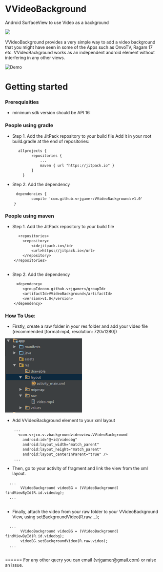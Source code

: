 # VVideoBackground
Android SurfaceView to use Video as a background

[![](https://jitpack.io/v/vrjgamer/VVideoBackground.svg)](https://jitpack.io/#vrjgamer/VVideoBackground)

VVideoBackground provides a very simple way to add a video background that you might have seen in some of the Apps such as OnvoTV, Ragam 17 etc. VVideoBackground works as an independent android element without interfering in any other views. 

![Demo](https://github.com/vrjgamer/VVideoBackground/blob/master/demo.gif)

Getting started
======

### Prerequisities
* minimum sdk version should be API 16


###  People using gradle
* Step 1. Add the JitPack repository to your build file
Add it in your root build.gradle at the end of repositories:
```
      allprojects {
    		repositories {
    			...
    			maven { url "https://jitpack.io" }
    		}
    	}
```
    
* Step 2. Add the dependency
```
     dependencies {
	        compile 'com.github.vrjgamer:VVideoBackground:v1.0'
	}
```
###  People using maven
* Step 1. Add the JitPack repository to your build file
```
      <repositories>
		<repository>
		    <id>jitpack.io</id>
		    <url>https://jitpack.io</url>
		</repository>
	</repositories>
    
```
* Step 2. Add the dependency
```
     <dependency>
	    <groupId>com.github.vrjgamer</groupId>
	    <artifactId>VVideoBackground</artifactId>
	    <version>v1.0</version>
	</dependency>
```

### How To Use: 
* Firstly, create a raw folder in your res folder and add your video file (recommended [format:mp4, resolution: 720x1280])

![](https://github.com/vrjgamer/VVideoBackground/blob/master/raw_folder.PNG)

* Add VVideoBackground element to your xml layout
```
    ...
      <com.vrjco.v.vbackgroundvideoview.VVideoBackground
        android:id="@+id/videobg"
        android:layout_width="match_parent"
        android:layout_height="match_parent"
        android:layout_centerInParent="true" />
    ...  
```
* Then, go to your activity of fragment and link the view from the xml layout.
```
  ...
       VVideoBackground videoBG = (VVideoBackground) findViewById(R.id.videobg);
  ...
     
```
* Finally, attach the video from your raw folder to your VVideoBackground View, using setBackgroundVideo(R.raw....);
```
  ...
       VVideoBackground videoBG = (VVideoBackground) findViewById(R.id.videobg);
       videoBG.setBackgroundVideo(R.raw.video);
  ...
     
```

======
For any other query you can email {vrjgamer@gmail.com} or raise an issue.
